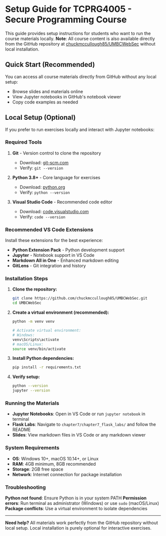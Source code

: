 # Setup Guide for TCPRG4005 - Secure Programming Course

This guide provides setup instructions for students who want to run the course materials locally. **Note**: All course content is also available directly from the GitHub repository at [chuckmccullough85/UMBCWebSec](https://github.com/chuckmccullough85/UMBCWebSec) without local installation.

## Quick Start (Recommended)

You can access all course materials directly from GitHub without any local setup:
- Browse slides and materials online
- View Jupyter notebooks in GitHub's notebook viewer
- Copy code examples as needed

## Local Setup (Optional)

If you prefer to run exercises locally and interact with Jupyter notebooks:

### Required Tools

1. **Git** - Version control to clone the repository
   - Download: [git-scm.com](https://git-scm.com/)
   - Verify: `git --version`

2. **Python 3.8+** - Core language for exercises
   - Download: [python.org](https://www.python.org/downloads/)
   - Verify: `python --version`

3. **Visual Studio Code** - Recommended code editor
   - Download: [code.visualstudio.com](https://code.visualstudio.com/)
   - Verify: `code --version`

### Recommended VS Code Extensions

Install these extensions for the best experience:
- **Python Extension Pack** - Python development support
- **Jupyter** - Notebook support in VS Code
- **Markdown All in One** - Enhanced markdown editing
- **GitLens** - Git integration and history

### Installation Steps

1. **Clone the repository:**
   ```bash
   git clone https://github.com/chuckmccullough85/UMBCWebSec.git
   cd UMBCWebSec
   ```

2. **Create a virtual environment (recommended):**
   ```bash
   python -m venv venv
   
   # Activate virtual environment:
   # Windows:
   venv\Scripts\activate
   # macOS/Linux:
   source venv/bin/activate
   ```

3. **Install Python dependencies:**
   ```bash
   pip install -r requirements.txt
   ```

4. **Verify setup:**
   ```bash
   python --version
   jupyter --version
   ```

### Running the Materials

- **Jupyter Notebooks**: Open in VS Code or run `jupyter notebook` in terminal
- **Flask Labs**: Navigate to `chapter7/chapter7_flask_labs/` and follow the README
- **Slides**: View markdown files in VS Code or any markdown viewer

### System Requirements

- **OS**: Windows 10+, macOS 10.14+, or Linux
- **RAM**: 4GB minimum, 8GB recommended
- **Storage**: 2GB free space
- **Network**: Internet connection for package installation

### Troubleshooting

**Python not found**: Ensure Python is in your system PATH
**Permission errors**: Run terminal as administrator (Windows) or use `sudo` (macOS/Linux)
**Package conflicts**: Use a virtual environment to isolate dependencies

---

**Need help?** All materials work perfectly from the GitHub repository without local setup. Local installation is purely optional for interactive exercises.
